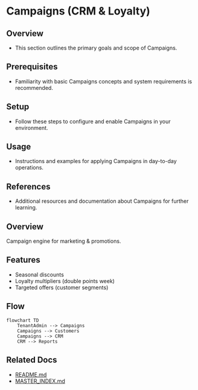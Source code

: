 # Campaigns (CRM & Loyalty)

## Overview
- This section outlines the primary goals and scope of Campaigns.

## Prerequisites
- Familiarity with basic Campaigns concepts and system requirements is recommended.

## Setup
- Follow these steps to configure and enable Campaigns in your environment.

## Usage
- Instructions and examples for applying Campaigns in day-to-day operations.

## References
- Additional resources and documentation about Campaigns for further learning.


## Overview
Campaign engine for marketing & promotions.

## Features
- Seasonal discounts
- Loyalty multipliers (double points week)
- Targeted offers (customer segments)

## Flow
```mermaid
flowchart TD
    TenantAdmin --> Campaigns
    Campaigns --> Customers
    Campaigns --> CRM
    CRM --> Reports
```

## Related Docs
- [README.md](README.md)
- [MASTER_INDEX.md](MASTER_INDEX.md)

